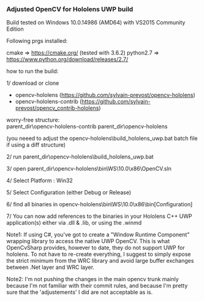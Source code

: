 ### Adjusted OpenCV for Hololens UWP build  

Build tested on Windows 10.0.14986 (AMD64) with VS2015 Community Edition

Following prgs installed:

cmake => https://cmake.org/ (tested with 3.6.2)
python2.7 => https://www.python.org/download/releases/2.7/

how to run the build:

1/ download or clone 
- opencv-hololens (https://github.com/sylvain-prevost/opencv-hololens) 
- opencv-hololens-contrib (https://github.com/sylvain-prevost/opencv_contrib-hololens)

worry-free structure:          
        parent_dir\opencv-hololens-contrib
        parent_dir\opencv-hololens

(you neeed to adjust the opencv-hololens\build_hololens_uwp.bat batch file if using a diff structure)


2/ run parent_dir\opencv-hololens\build_hololens_uwp.bat

3/ open parent_dir\opencv-hololens\bin\WS\10.0\x86\OpenCV.sln

4/ Select Platform : Win32

5/ Select Configuration (either Debug or Release)

6/ find all binaries in opencv-hololens\bin\WS\10.0\x86\bin\[Configuration]

7/ You can now add references to the binaries in your Hololens C++ UWP application(s) either via .dll & .lib, or using the .winmd


Note1: 
If using C#, you've got to create a "Window Runtime Component" wrapping library to access the native UWP OpenCV.
This is what OpenCvSharp provides, however to date, they do not support UWP for hololens.
To not have to re-create everything, I suggest to simply expose the strict minimum from the WRC library and avoid large buffer exchanges 
between .Net layer and WRC layer.

Note2:
I'm not pushing the changes in the main opencv trunk mainly because I'm not familiar with their commit rules, and because I'm pretty sure
 that the 'adjustements' I did are not acceptable as is. 




